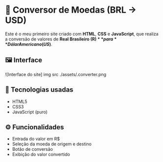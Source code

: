 # 💱 Conversor de Moedas (BRL → USD)

Este é o meu primeiro site criado com **HTML**, **CSS** e **JavaScript**, que realiza a conversão de valores de **Real Brasileiro (R$)** para **Dólar Americano (US$)**.

## 🖼️ Interface

![Interface do site]  img src ./assets/.converter.png <!-- Altere para o nome correto da imagem no seu repositório -->

## 🔧 Tecnologias usadas

- HTML5
- CSS3
- JavaScript (puro)

## ⚙️ Funcionalidades

- Entrada do valor em R$
- Seleção da moeda de origem e destino
- Botão de conversão
- Exibição do valor convertido

